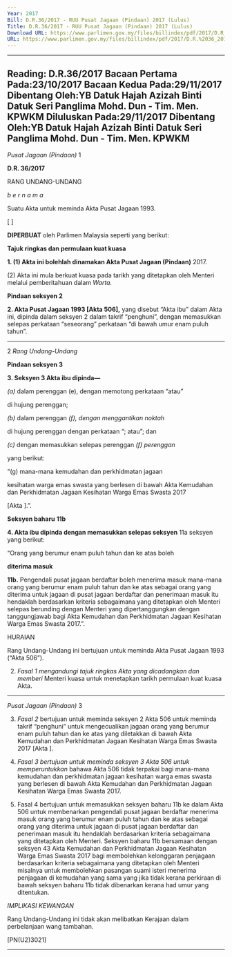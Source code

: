 ```yaml
---
Year: 2017
Bill: D.R.36/2017 - RUU Pusat Jagaan (Pindaan) 2017 (Lulus)
Title: D.R.36/2017 - RUU Pusat Jagaan (Pindaan) 2017 (Lulus)
Download URL: https://www.parlimen.gov.my/files/billindex/pdf/2017/D.R.%2036_2017%20-%20bm.pdf
URL: https://www.parlimen.gov.my/files/billindex/pdf/2017/D.R.%2036_2017%20-%20bm.pdf
---
```

---
Reading:
D.R.36/2017
Bacaan Pertama Pada:23/10/2017
Bacaan Kedua Pada:29/11/2017
Dibentang Oleh:YB Datuk Hajah Azizah Binti Datuk Seri Panglima Mohd. Dun - Tim. Men. KPWKM
Diluluskan Pada:29/11/2017
Dibentang Oleh:YB Datuk Hajah Azizah Binti Datuk Seri Panglima Mohd. Dun - Tim. Men. KPWKM
---

_Pusat Jagaan (Pindaan)_ 1

**D.R. 36/2017**

RANG UNDANG-UNDANG

_b e r n a m a_

Suatu Akta untuk meminda Akta Pusat Jagaan 1993.

[ ]

**DIPERBUAT** oleh Parlimen Malaysia seperti yang berikut:

**Tajuk ringkas dan permulaan kuat kuasa**

**1. (1) Akta ini bolehlah dinamakan Akta Pusat Jagaan (Pindaan)**
2017.

(2) Akta ini mula berkuat kuasa pada tarikh yang ditetapkan
oleh Menteri melalui pemberitahuan dalam _Warta._

**Pindaan seksyen 2**

**2. Akta Pusat Jagaan 1993 [Akta 506],** yang disebut “Akta ibu”
dalam Akta ini, dipinda dalam seksyen 2 dalam takrif “penghuni”,
dengan memasukkan selepas perkataan “seseorang” perkataan
“di bawah umur enam puluh tahun”.


-----

2 _Rang Undang-Undang_

**Pindaan seksyen 3**

**3. Seksyen 3 Akta ibu dipinda—**

_(a)_ dalam perenggan (e), dengan memotong perkataan “atau”

di hujung perenggan;

_(b)_ dalam perenggan _(f), dengan menggantikan noktah_

di hujung perenggan dengan perkataan “; atau”; dan

_(c)_ dengan memasukkan selepas perenggan _(f) perenggan_

yang berikut:

“(g) mana-mana kemudahan dan perkhidmatan jagaan

kesihatan warga emas swasta yang berlesen
di bawah Akta Kemudahan dan Perkhidmatan
Jagaan Kesihatan Warga Emas Swasta 2017

[Akta ].”.

**Seksyen baharu** **11b**

**4. Akta ibu dipinda dengan memasukkan selepas seksyen** 11a
seksyen yang berikut:

“Orang yang berumur enam puluh tahun dan ke atas boleh

**diterima masuk**

**11b.** Pengendali pusat jagaan berdaftar boleh menerima masuk
mana-mana orang yang berumur enam puluh tahun dan ke atas
sebagai orang yang diterima untuk jagaan di pusat jagaan
berdaftar dan penerimaan masuk itu hendaklah berdasarkan
kriteria sebagaimana yang ditetapkan oleh Menteri selepas
berunding dengan Menteri yang dipertanggungkan dengan
tanggungjawab bagi Akta Kemudahan dan Perkhidmatan
Jagaan Kesihatan Warga Emas Swasta 2017.”.

HURAIAN

Rang Undang-Undang ini bertujuan untuk meminda Akta Pusat Jagaan 1993
(“Akta 506”).

2. _Fasal 1 mengandungi tajuk ringkas Akta yang dicadangkan dan memberi_
Menteri kuasa untuk menetapkan tarikh permulaan kuat kuasa Akta.


-----

_Pusat Jagaan (Pindaan)_ 3

3. _Fasal 2_ bertujuan untuk meminda seksyen 2 Akta 506 untuk meminda
takrif “penghuni” untuk mengecualikan jagaan orang yang berumur enam puluh
tahun dan ke atas yang diletakkan di bawah Akta Kemudahan dan Perkhidmatan
Jagaan Kesihatan Warga Emas Swasta 2017 [Akta ].

4. _Fasal 3 bertujuan untuk meminda seksyen 3 Akta 506 untuk memperuntukkan_
bahawa Akta 506 tidak terpakai bagi mana-mana kemudahan dan perkhidmatan
jagaan kesihatan warga emas swasta yang berlesen di bawah Akta Kemudahan
dan Perkhidmatan Jagaan Kesihatan Warga Emas Swasta 2017.

5. Fasal 4 bertujuan untuk memasukkan seksyen baharu 11b ke dalam Akta 506
untuk membenarkan pengendali pusat jagaan berdaftar menerima masuk orang
yang berumur enam puluh tahun dan ke atas sebagai orang yang diterima untuk
jagaan di pusat jagaan berdaftar dan penerimaan masuk itu hendaklah berdasarkan
kriteria sebagaimana yang ditetapkan oleh Menteri. Seksyen baharu 11b
bersamaan dengan seksyen 43 Akta Kemudahan dan Perkhidmatan Jagaan
Kesihatan Warga Emas Swasta 2017 bagi membolehkan kelonggaran penjagaan
berdasarkan kriteria sebagaimana yang ditetapkan oleh Menteri misalnya untuk
membolehkan pasangan suami isteri menerima penjagaan di kemudahan yang
sama yang jika tidak kerana perkiraan di bawah seksyen baharu 11b tidak
dibenarkan kerana had umur yang ditentukan.

_IMPLIKASI KEWANGAN_

Rang Undang-Undang ini tidak akan melibatkan Kerajaan dalam perbelanjaan
wang tambahan.

[PN(U2)3021]


-----

